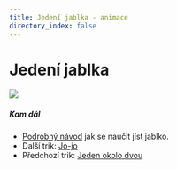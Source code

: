 ```yaml
---
title: Jedení jablka - animace
directory_index: false
---
```


# Jedení jablka

![](/animace/img/eating-an-apple-for-light-eaters.gif)

##### Kam dál

- [Podrobný návod](/micky/3/jablko.html "Podrobný textový návod jak se naučit jíst jablko.") jak se naučit jíst jablko.
- Další trik: [Jo-jo](yo-yo.html "Další trik Jo-jo")
- Předchozí trik: [Jeden okolo dvou](1up-2up-e.html "Předchozí trik Jeden okolo dvou")

